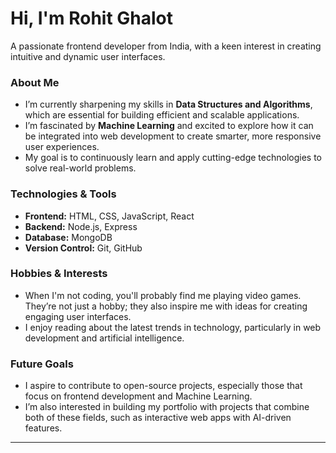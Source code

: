 # Hi, I'm Rohit Ghalot

A passionate frontend developer from India, with a keen interest in creating intuitive and dynamic user interfaces.

###  About Me
- I’m currently sharpening my skills in **Data Structures and Algorithms**, which are essential for building efficient and scalable applications.
- I’m fascinated by **Machine Learning** and excited to explore how it can be integrated into web development to create smarter, more responsive user experiences.
- My goal is to continuously learn and apply cutting-edge technologies to solve real-world problems.

### Technologies & Tools
- **Frontend:** HTML, CSS, JavaScript, React
- **Backend:** Node.js, Express
- **Database:** MongoDB
- **Version Control:** Git, GitHub

### Hobbies & Interests
- When I'm not coding, you'll probably find me playing video games. They’re not just a hobby; they also inspire me with ideas for creating engaging user interfaces.
- I enjoy reading about the latest trends in technology, particularly in web development and artificial intelligence.

### Future Goals
- I aspire to contribute to open-source projects, especially those that focus on frontend development and Machine Learning.
- I’m also interested in building my portfolio with projects that combine both of these fields, such as interactive web apps with AI-driven features.

---
